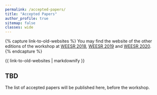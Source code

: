 ```yaml
---
permalink: /accepted-papers/
title: "Accepted Papers"
author_profile: true
sitemap: false
classes: wide
---
```


{% capture link-to-old-websites %}
You may find the website of the other editions of the workshop at [WEESR 2018](https://sites.google.com/view/weesr2018/index), [WEESR 2019](https://weesr.github.io/2019/) and [WEESR 2020](https://weesr.github.io/2020/).
{% endcapture %}
<div class="notice--success">{{ link-to-old-websites | markdownify }}</div>

## TBD
The list of accepted papers will be published here, before the workshop.


